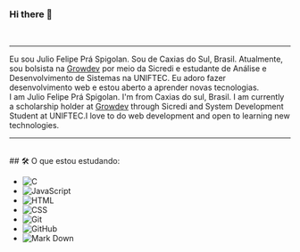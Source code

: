 ### Hi there 👋
<br>
<hr>
Eu sou Julio Felipe Prá Spigolan. Sou de Caxias do Sul, Brasil. Atualmente, sou bolsista na <a href="https://www.growdev.com.br/">Growdev</a> por meio da Sicredi e estudante de Análise e Desenvolvimento de Sistemas na UNIFTEC. Eu adoro fazer desenvolvimento web e estou aberto a aprender novas tecnologias.
<br>
I am Julio Felipe Prá Spigolan. I'm from Caxias do sul, Brasil. I am currently a scholarship holder at <a href="https://www.growdev.com.br/">Growdev</a> through Sicredi and System Development Student at UNIFTEC.I love to do web development and open to learning new technologies.
<hr>
<br>
## 🛠️ O que estou estudando:
<ul>
  <li><img alt="C" src="https://img.shields.io/badge/C%20-%232370ED.svg?style=plastic&logo=c&logoColor=white"></li>
  <li><img alt="JavaScript" src="https://img.shields.io/badge/JavaScript%20-%23F7DF1E.svg?style=plastic&logo=javascript&logoColor=black"></li>
  <li><img alt="HTML" src="https://img.shields.io/badge/HTML5%20-%23E34F26.svg?style=plastic&logo=html5&logoColor=white"></li>
  <li><img alt="CSS" src="https://img.shields.io/badge/CSS%20-%231572B6.svg?style=plastic&logo=css3&logoColor=white"></li>
  <li><img alt="Git" src="https://img.shields.io/badge/Git%20-%23F05033.svg?style=plastic&logo=git&logoColor=white"></li>
  <li><img alt="GitHub" src="https://img.shields.io/badge/github-%23181717.svg?style=plastic&logo=github&logoColor=white"></li>
  <li><img alt="Mark Down" src="https://img.shields.io/badge/Markdown-000000?style=plastic&logo=markdown&logoColor=white"></li>
</ul>




<!--
**JulioFelipePS/JulioFelipePS** is a ✨ _special_ ✨ repository because its `README.md` (this file) appears on your GitHub profile.

Here are some ideas to get you started:

- 🔭 I’m currently working on ...
- 🌱 I’m currently learning ...
- 👯 I’m looking to collaborate on ...
- 🤔 I’m looking for help with ...
- 💬 Ask me about ...
- 📫 How to reach me: ...
- 😄 Pronouns: ...
- ⚡ Fun fact: ...
-->
